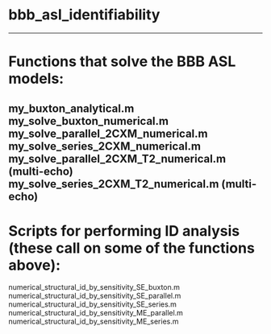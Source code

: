 # bbb_asl_identifiability
-----------------------------------------------------------------------------
# Functions that solve the BBB ASL models:

my_buxton_analytical.m                     
my_solve_buxton_numerical.m                 
my_solve_parallel_2CXM_numerical.m
my_solve_series_2CXM_numerical.m
my_solve_parallel_2CXM_T2_numerical.m      (multi-echo)
my_solve_series_2CXM_T2_numerical.m        (multi-echo)
-----------------------------------------------------------------------------
# Scripts for performing ID analysis (these call on some of the functions above):

numerical_structural_id_by_sensitivity_SE_buxton.m
numerical_structural_id_by_sensitivity_SE_parallel.m
numerical_structural_id_by_sensitivity_SE_series.m
numerical_structural_id_by_sensitivity_ME_parallel.m
numerical_structural_id_by_sensitivity_ME_series.m
